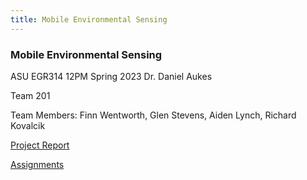 ```yaml
---
title: Mobile Environmental Sensing
---
```


### Mobile Environmental Sensing

ASU EGR314 12PM Spring 2023
Dr. Daniel Aukes

Team 201

Team Members: Finn Wentworth, Glen Stevens, Aiden Lynch, Richard Kovalcik

[Project Report](https://egr314-team201.github.io/report/)

[Assignments](https://egr314-team201.github.io/Assignments/)
